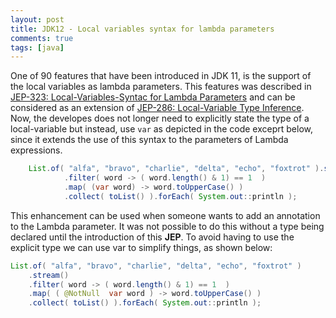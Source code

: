 ```yaml
---
layout: post
title: JDK12 - Local variables syntax for lambda parameters 
comments: true
tags: [java]
---
```

One of 90 features that have been introduced in JDK 11, is the support of the local variables as lambda parameters. This features was described in [JEP-323: Local-Variables-Syntac for Lambda Parameters](https://openjdk.java.net/jeps/323) and can be considered as an extension of [JEP-286: Local-Variable Type Inference](http://openjdk.java.net/jeps/286). Now, the developes does not longer need to explicitly state the type of a local-variable but instead, use `var` as depicted in the code exceprt below, since it extends the use of this syntax to the parameters of Lambda expressions. 

~~~java
    List.of( "alfa", "bravo", "charlie", "delta", "echo", "foxtrot" ).stream()
            .filter( word -> ( word.length() & 1) == 1  )
            .map( (var word) -> word.toUpperCase() )
            .collect( toList() ).forEach( System.out::println );
~~~

This enhancement can be used when someone wants to add an annotation to the Lambda parameter. It was not possible to do this without a type being declared until the introduction of this **JEP**. To avoid having to use the explicit type we can use var to simplify things, as shown below:

~~~java
List.of( "alfa", "bravo", "charlie", "delta", "echo", "foxtrot" )
    .stream()
    .filter( word -> ( word.length() & 1) == 1  )
    .map( ( @NotNull  var word ) -> word.toUpperCase() )
    .collect( toList() ).forEach( System.out::println );
~~~
